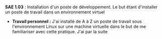 **SAE 1.03** : Installation d'un poste de développement.
Le but étant d'installer un poste de travail dans un environnement virtuel

- **Travail personnel :** J'ai installé de A à Z un poste de travail sous l'environnement Linux sur une machine virtuelle dans le but de me familiariser avec cette pratique. J'ai par la suite 
